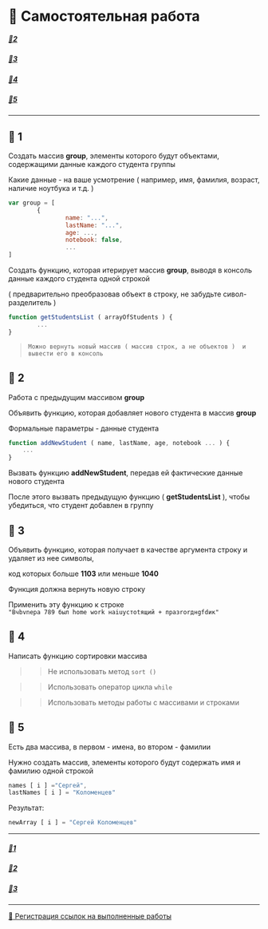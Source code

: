 # 💼 Самостоятельная работа

##### [📝2](https://github.com/garevna/js-course/wiki/self-work-02#-2)
##### [📝3](https://github.com/garevna/js-course/wiki/self-work-02#-3)
##### [📝4](https://github.com/garevna/js-course/wiki/self-work-02#-4)
##### [📝5](https://github.com/garevna/js-course/wiki/self-work-02#-5)
***
## 📝 1

Создать массив **group**, элементы которого будут объектами, содержащими данные каждого студента группы

Какие данные - на ваше усмотрение ( например, имя, фамилия, возраст, наличие ноутбука и т.д. )
```javascript
var group = [
        {
                name: "...",
                lastName: "...",
                age: ...,
                notebook: false,
                ...
]
```
Создать функцию, которая итерирует массив **group**, выводя в консоль данные каждого студента одной строкой 

( предварительно преобразовав объект в строку, не забудьте сивол-разделитель )
```javascript
function getStudentsList ( arrayOfStudents ) {
        ...
}
```
>`Можно вернуть новый массив ( массив строк, а не объектов )  и вывести его в консоль`

## 📝 2

Работа с предыдущим массивом **group**

Объявить функцию, которая добавляет нового студента в массив **group**

Формальные параметры - данные студента
```javascript
function addNewStudent ( name, lastName, age, notebook ... ) {
    ...
}
```
Вызвать функцию **addNewStudent**, передав ей фактические данные нового студента

После этого вызвать предыдущую функцию ( **getStudentsList** ), чтобы убедиться, что студент добавлен в группу

## 📝 3

Объявить функцию, которая получает в качестве аргумента строку и удаляет из нее символы, 

код которых  больше **1103** или меньше **1040**

Функция должна вернуть новую строку

Применить эту функцию к строке  
`"Вчbvnера 789 был home work наiuyстоtящий + празrorднgfdик"`

## 📝 4

Написать функцию сортировки массива

>> Не использовать метод `sort ()`

>> Использовать оператор цикла  `while`

>> Использовать методы работы с массивами и строками

## 📝 5

Есть два массива, в первом - имена, во втором - фамилии

Нужно создать массив, элементы которого будут содержать имя и фамилию одной строкой
```javascript
names [ i ] ="Сергей", 
lastNames [ i ] = "Коломенцев"
```
Результат:
```javascript
newArray [ i ] = "Сергей Коломенцев"
```
***
##### [📝1](https://github.com/garevna/js-course/wiki/self-work-02#-1)
##### [📝2](https://github.com/garevna/js-course/wiki/self-work-02#-2)
##### [📝3](https://github.com/garevna/js-course/wiki/self-work-02#-3)
***
[:link: Регистрация ссылок на выполненные работы](https://docs.google.com/forms/d/e/1FAIpQLScoUhG6mHKhnPYZKBbjocQ496LjCZkkPYLV8Mudu4DIK6UjFQ/viewform)